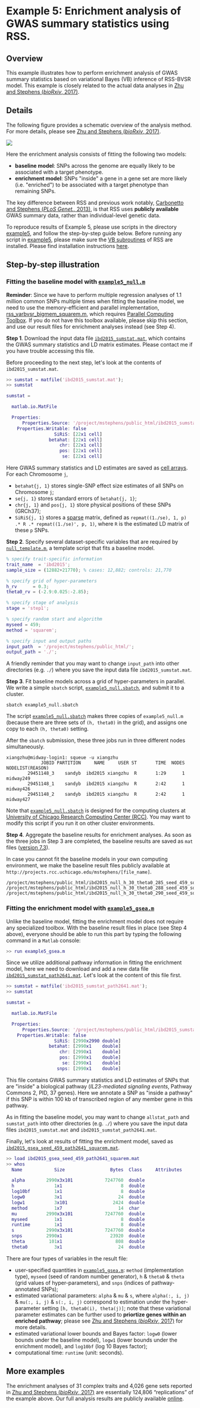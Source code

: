 [Zhu and Stephens (*bioRxiv*, 2017)]: https://doi.org/10.1101/160770
[Carbonetto and Stephens (*PLoS Genet.*, 2013)]: http://journals.plos.org/plosgenetics/article?id=10.1371%2Fjournal.pgen.1003770
[example5]: https://github.com/stephenslab/rss/tree/master/examples/example5
[`example5_null.m`]: https://github.com/stephenslab/rss/blob/master/examples/example5/example5_null.m
[`example5_null.sbatch`]: https://github.com/stephenslab/rss/blob/master/examples/example5/example5_null.sbatch
[`example5_gsea.m`]: https://github.com/stephenslab/rss/blob/master/examples/example5/example5_gsea.m

# Example 5: Enrichment analysis of GWAS summary statistics using RSS.

## Overview

This example illustrates how to perform enrichment analysis of
GWAS summary statistics based on variational Bayes (VB) inference of RSS-BVSR model.
This example is closely related to the actual data analyses in [Zhu and Stephens (*bioRxiv*, 2017)][].

## Details

The following figure provides a schematic overview of the analysis method.
For more details, please see [Zhu and Stephens (*bioRxiv*, 2017)][].

![](images/rss_gsea.png)

Here the enrichment analysis consists of fitting the following two models:

- **baseline model**: SNPs across the genome are equally likely to be associated with a target phenotype. 
- **enrichment model**: SNPs "inside" a gene in a gene set are more likely (i.e. "enriched") to be
associated with a target phenotype than remaining SNPs. 

The key difference between RSS and previous work
notably, [Carbonetto and Stephens (*PLoS Genet.*, 2013)][], is that
RSS uses **publicly available** GWAS summary data, rather than individual-level genetic data.

To reproduce results of Example 5,
please use scripts in the directory [example5][],
and follow the step-by-step guide below.
Before running any script in [example5][], please make sure the
[VB subroutines](https://github.com/stephenslab/rss/tree/master/src_vb) of RSS are installed.
Please find installation instructions [here](RSS-via-VB).

## Step-by-step illustration

### Fitting the baseline model with [`example5_null.m`][]

**Reminder**: Since we have to perform multiple regression analyses of
1.1 million common SNPs multiple times when fitting the baseline model,
we need to use the memory-efficient and parallel implementation,
[rss_varbvsr_bigmem_squarem.m](https://github.com/stephenslab/rss/blob/master/src_vb/rss_varbvsr_bigmem_squarem.m),
which requires [Parallel Computing Toolbox](https://www.mathworks.com/help/distcomp/index.html).
If you do not have this toolbox available, please skip this section,
and use our result files for enrichment analyses instead (see Step 4). 

**Step 1**. Download the input data file
[`ibd2015_sumstat.mat`](http://projects.rcc.uchicago.edu/mstephens/ibd2015_sumstat.mat),
which contains the GWAS summary statistics and LD matrix estimates.
Please contact me if you have trouble accessing this file.

Before proceeding to the next step, let's look at the contents of `ibd2015_sumstat.mat`.

```matlab
>> sumstat = matfile('ibd2015_sumstat.mat');
>> sumstat

sumstat = 

  matlab.io.MatFile

  Properties:
      Properties.Source: '/project/mstephens/public_html/ibd2015_sumstat.mat'
    Properties.Writable: false                                               
                  SiRiS: [22x1 cell]                                         
                betahat: [22x1 cell]                                         
                    chr: [22x1 cell]                                         
                    pos: [22x1 cell]                                         
                     se: [22x1 cell]
```

Here GWAS summary statistics and LD estimates are saved as
[cell arrays](https://www.mathworks.com/help/matlab/cell-arrays.html).
For each Chromosome `j`,

- `betahat{j, 1}` stores single-SNP effect size estimates of all SNPs on Chromosome `j`;
- `se{j, 1}` stores standard errors of `betahat{j, 1}`;
- `chr{j, 1}` and `pos{j, 1}` store physical positions of these SNPs (GRCh37);
- `SiRiS{j, 1}` stores a [sparse](https://www.mathworks.com/help/matlab/ref/sparse.html) matrix,
defined as `repmat((1./se), 1, p) .* R .* repmat((1./se)', p, 1)`,
where `R` is the estimated LD matrix of these `p` SNPs.

**Step 2**. Specify several dataset-specific variables that are required by
[`null_template.m`](https://github.com/stephenslab/rss/blob/master/src_vb/null_template.m),
a template script that fits a baseline model.

```matlab
% specify trait-specific information
trait_name  = 'ibd2015';
sample_size = (12882+21770); % cases: 12,882; controls: 21,770

% specify grid of hyper-parameters
h_rv      = 0.3;
theta0_rv = (-2.9:0.025:-2.85);

% specify stage of analysis
stage = 'step1';

% specify random start and algorithm 
myseed = 459;
method = 'squarem';

% specify input and output paths
input_path  = '/project/mstephens/public_html/';                   
output_path = './';
```

A friendly reminder that you may want to change `input_path` into other directories
(e.g. `./`) where you save the input data file `ibd2015_sumstat.mat`.

**Step 3**. Fit baseline models across a grid of hyper-parameters in parallel.
We write a simple `sbatch` script, [`example5_null.sbatch`][], and submit it to a cluster.

```
sbatch example5_null.sbatch
```

The script [`example5_null.sbatch`][] makes three copies of `example5_null.m`
(because there are three sets of `(h, theta0)` in the grid), and assigns one copy to each `(h, theta0)` setting.

After the `sbatch` submission, these three jobs run in three different nodes simultaneously.

```
xiangzhu@midway-login1: squeue -u xiangzhu
             JOBID PARTITION     NAME     USER ST       TIME  NODES NODELIST(REASON)
        29451148_3    sandyb  ibd2015 xiangzhu  R       1:29      1 midway249
        29451148_1    sandyb  ibd2015 xiangzhu  R       2:42      1 midway426
        29451148_2    sandyb  ibd2015 xiangzhu  R       2:42      1 midway427
```

Note that [`example5_null.sbatch`][] is designed for the computing clusters at
[University of Chicago Research Computing Center (RCC)](https://rcc.uchicago.edu/).
You may want to modify this script if you run it on other cluster environments.

**Step 4**. Aggregate the baseline results for enrichment analyses.
As soon as the three jobs in Step 3 are completed, the baseline results are saved as `mat` files
([version 7.3](https://www.mathworks.com/help/matlab/import_export/mat-file-versions.html)).

In case you cannot fit the baseline models in your own computing environment,
we make the baseline result files publicly available at
`http://projects.rcc.uchicago.edu/mstephens/[file_name]`.

```
/project/mstephens/public_html/ibd2015_null_h_30_theta0_285_seed_459_squarem_step1.mat
/project/mstephens/public_html/ibd2015_null_h_30_theta0_288_seed_459_squarem_step1.mat
/project/mstephens/public_html/ibd2015_null_h_30_theta0_290_seed_459_squarem_step1.mat
```

### Fitting the enrichment model with [`example5_gsea.m`][]

Unlike the baseline model, fitting the enrichment model does not require any specialized toolbox.
With the baseline result files in place (see Step 4 above),
everyone should be able to run this part by typing the following command in a `Matlab` console:

```matlab
>> run example5_gsea.m
```

Since we utilize additional pathway information in fitting the enrichment model,
here we need to download and add a new data file
[`ibd2015_sumstat_path2641.mat`](http://projects.rcc.uchicago.edu/mstephens/ibd2015_sumstat_path2641.mat).
Let's look at the content of this file first.

```matlab
>> sumstat = matfile('ibd2015_sumstat_path2641.mat');
>> sumstat

sumstat = 

  matlab.io.MatFile

  Properties:
      Properties.Source: '/project/mstephens/public_html/ibd2015_sumstat_path2641.mat'
    Properties.Writable: false                                                        
                  SiRiS: [2990x2990 double]                                           
                betahat: [2990x1    double]                                           
                    chr: [2990x1    double]                                           
                    pos: [2990x1    double]                                           
                     se: [2990x1    double]                                           
                   snps: [2990x1    double]
```

This file contains GWAS summary statistics and LD estimates of SNPs that are "inside"
a biological pathway (*IL23-mediated signaling events*, Pathway Commons 2, PID, 37 genes).
Here we annotate a SNP as "inside a pathway" if this SNP is
within 100 kb of transcribed region of any member gene in this pathway.

As in fitting the baseline model, you may want to change `allstat_path` and `sumstat_path`
into other directories (e.g. `./`) where you save the input data files
`ibd2015_sumstat.mat` and `ibd2015_sumstat_path2641.mat`.

Finally, let's look at results of fitting the enrichment model, saved as
[`ibd2015_gsea_seed_459_path2641_squarem.mat`](http://projects.rcc.uchicago.edu/mstephens/ibd2015_gsea_seed_459_path2641_squarem.mat).

```matlab
>> load ibd2015_gsea_seed_459_path2641_squarem.mat
>> whos
  Name            Size                 Bytes  Class     Attributes

  alpha        2990x3x101            7247760  double              
  h               1x1                      8  double              
  log10bf         1x1                      8  double              
  logw0           3x1                     24  double              
  logw1           3x101                 2424  double              
  method          1x7                     14  char                
  mu           2990x3x101            7247760  double              
  myseed          1x1                      8  double              
  runtime         1x1                      8  double              
  s            2990x3x101            7247760  double              
  snps         2990x1                  23920  double              
  theta         101x1                    808  double              
  theta0          3x1                     24  double
```

There are four types of variables in the result file:

- user-specified quantities in [`example5_gsea.m`][]:
`method` (implementation type), `myseed` (seed of random number generator),
`h` & `theta0` & `theta` (grid values of hyper-parameters), and `snps` (indices of pathway-annotated SNPs);
- estimated variational parameters: `alpha` & `mu` & `s`,
where `alpha(:, i, j)` & `mu(:, i, j)` & `s(:, i, j)` correspond to
estimation under the hyper-parameter setting `[h, theta0(i), theta(j)]`;
note that these variational parameter estimates can be further
used to **priortize genes within an enriched pathway**;
please see [Zhu and Stephens (*bioRxiv*, 2017)][] for more details.
- estimated variational lower bounds and Bayes factor:
`logw0` (lower bounds under the baseline model),
`logw1` (lower bounds under the enrichment model), and `log10bf` (log 10 Bayes factor);
- computational time: `runtime` (unit: seconds).

## More examples

The enrichment analyses of 31 complex traits and 4,026 gene sets
reported in [Zhu and Stephens (*bioRxiv*, 2017)][] are
essentially 124,806 “replications” of the example above.
Our full analysis results are publicly available [online](http://xiangzhu.github.io/rss-gsea/).  
